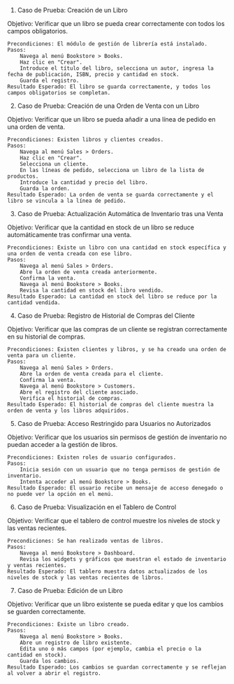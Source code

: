 1. Caso de Prueba: Creación de un Libro

Objetivo: Verificar que un libro se pueda crear correctamente con todos los campos obligatorios.

    Precondiciones: El módulo de gestión de librería está instalado.
    Pasos:
        Navega al menú Bookstore > Books.
        Haz clic en "Crear".
        Introduce el título del libro, selecciona un autor, ingresa la fecha de publicación, ISBN, precio y cantidad en stock.
        Guarda el registro.
    Resultado Esperado: El libro se guarda correctamente, y todos los campos obligatorios se completan.

2. Caso de Prueba: Creación de una Orden de Venta con un Libro

Objetivo: Verificar que un libro se pueda añadir a una línea de pedido en una orden de venta.

    Precondiciones: Existen libros y clientes creados.
    Pasos:
        Navega al menú Sales > Orders.
        Haz clic en "Crear".
        Selecciona un cliente.
        En las líneas de pedido, selecciona un libro de la lista de productos.
        Introduce la cantidad y precio del libro.
        Guarda la orden.
    Resultado Esperado: La orden de venta se guarda correctamente y el libro se vincula a la línea de pedido.

3. Caso de Prueba: Actualización Automática de Inventario tras una Venta

Objetivo: Verificar que la cantidad en stock de un libro se reduce automáticamente tras confirmar una venta.

    Precondiciones: Existe un libro con una cantidad en stock específica y una orden de venta creada con ese libro.
    Pasos:
        Navega al menú Sales > Orders.
        Abre la orden de venta creada anteriormente.
        Confirma la venta.
        Navega al menú Bookstore > Books.
        Revisa la cantidad en stock del libro vendido.
    Resultado Esperado: La cantidad en stock del libro se reduce por la cantidad vendida.

4. Caso de Prueba: Registro de Historial de Compras del Cliente

Objetivo: Verificar que las compras de un cliente se registran correctamente en su historial de compras.

    Precondiciones: Existen clientes y libros, y se ha creado una orden de venta para un cliente.
    Pasos:
        Navega al menú Sales > Orders.
        Abre la orden de venta creada para el cliente.
        Confirma la venta.
        Navega al menú Bookstore > Customers.
        Abre el registro del cliente asociado.
        Verifica el historial de compras.
    Resultado Esperado: El historial de compras del cliente muestra la orden de venta y los libros adquiridos.

5. Caso de Prueba: Acceso Restringido para Usuarios no Autorizados

Objetivo: Verificar que los usuarios sin permisos de gestión de inventario no puedan acceder a la gestión de libros.

    Precondiciones: Existen roles de usuario configurados.
    Pasos:
        Inicia sesión con un usuario que no tenga permisos de gestión de inventario.
        Intenta acceder al menú Bookstore > Books.
    Resultado Esperado: El usuario recibe un mensaje de acceso denegado o no puede ver la opción en el menú.

6. Caso de Prueba: Visualización en el Tablero de Control

Objetivo: Verificar que el tablero de control muestre los niveles de stock y las ventas recientes.

    Precondiciones: Se han realizado ventas de libros.
    Pasos:
        Navega al menú Bookstore > Dashboard.
        Revisa los widgets y gráficos que muestran el estado de inventario y ventas recientes.
    Resultado Esperado: El tablero muestra datos actualizados de los niveles de stock y las ventas recientes de libros.

7. Caso de Prueba: Edición de un Libro

Objetivo: Verificar que un libro existente se pueda editar y que los cambios se guarden correctamente.

    Precondiciones: Existe un libro creado.
    Pasos:
        Navega al menú Bookstore > Books.
        Abre un registro de libro existente.
        Edita uno o más campos (por ejemplo, cambia el precio o la cantidad en stock).
        Guarda los cambios.
    Resultado Esperado: Los cambios se guardan correctamente y se reflejan al volver a abrir el registro.
